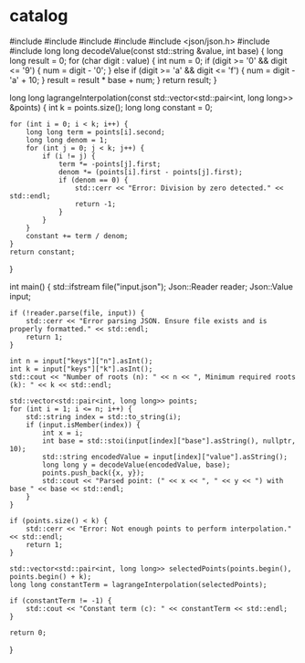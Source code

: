 # catalog
#include <iostream>
#include <fstream>
#include <sstream>
#include <vector>
#include <json/json.h>
#include <map>
#include <cmath>
long long decodeValue(const std::string &value, int base) {
    long long result = 0;
    for (char digit : value) {
        int num = 0;
        if (digit >= '0' && digit <= '9') {
            num = digit - '0';
        } else if (digit >= 'a' && digit <= 'f') {
            num = digit - 'a' + 10;
        }
        result = result * base + num;
    }
    return result;
}

long long lagrangeInterpolation(const std::vector<std::pair<int, long long>> &points) {
    int k = points.size();
    long long constant = 0;

    for (int i = 0; i < k; i++) {
        long long term = points[i].second; 
        long long denom = 1;
        for (int j = 0; j < k; j++) {
            if (i != j) {
                term *= -points[j].first;
                denom *= (points[i].first - points[j].first);
                if (denom == 0) {
                    std::cerr << "Error: Division by zero detected." << std::endl;
                    return -1;
                }
            }
        }
        constant += term / denom;
    }
    return constant;
}

int main() {
    std::ifstream file("input.json");
    Json::Reader reader;
    Json::Value input;

    if (!reader.parse(file, input)) {
        std::cerr << "Error parsing JSON. Ensure file exists and is properly formatted." << std::endl;
        return 1;
    }

    int n = input["keys"]["n"].asInt();
    int k = input["keys"]["k"].asInt();
    std::cout << "Number of roots (n): " << n << ", Minimum required roots (k): " << k << std::endl;

    std::vector<std::pair<int, long long>> points;
    for (int i = 1; i <= n; i++) {
        std::string index = std::to_string(i);
        if (input.isMember(index)) {
            int x = i;
            int base = std::stoi(input[index]["base"].asString(), nullptr, 10);
            std::string encodedValue = input[index]["value"].asString();
            long long y = decodeValue(encodedValue, base);
            points.push_back({x, y});
            std::cout << "Parsed point: (" << x << ", " << y << ") with base " << base << std::endl;
        }
    }

    if (points.size() < k) {
        std::cerr << "Error: Not enough points to perform interpolation." << std::endl;
        return 1;
    }

    std::vector<std::pair<int, long long>> selectedPoints(points.begin(), points.begin() + k);
    long long constantTerm = lagrangeInterpolation(selectedPoints);

    if (constantTerm != -1) {
        std::cout << "Constant term (c): " << constantTerm << std::endl;
    }

    return 0;
}
